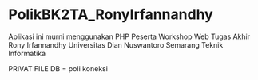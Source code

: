 # PolikBK2TA_RonyIrfannandhy
Aplikasi ini murni menggunakan PHP
Peserta Workshop Web Tugas Akhir Rony Irfannandhy Universitas Dian Nuswantoro Semarang Teknik Informatika

PRIVAT FILE
DB = poli
koneksi
